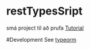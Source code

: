 # restTypesSript
smá project til að prufa
[Tutorial](https://developer.okta.com/blog/2018/11/15/node-express-typescript)

#Development
See [typeorm](https://www.npmjs.com/package/typeorm)